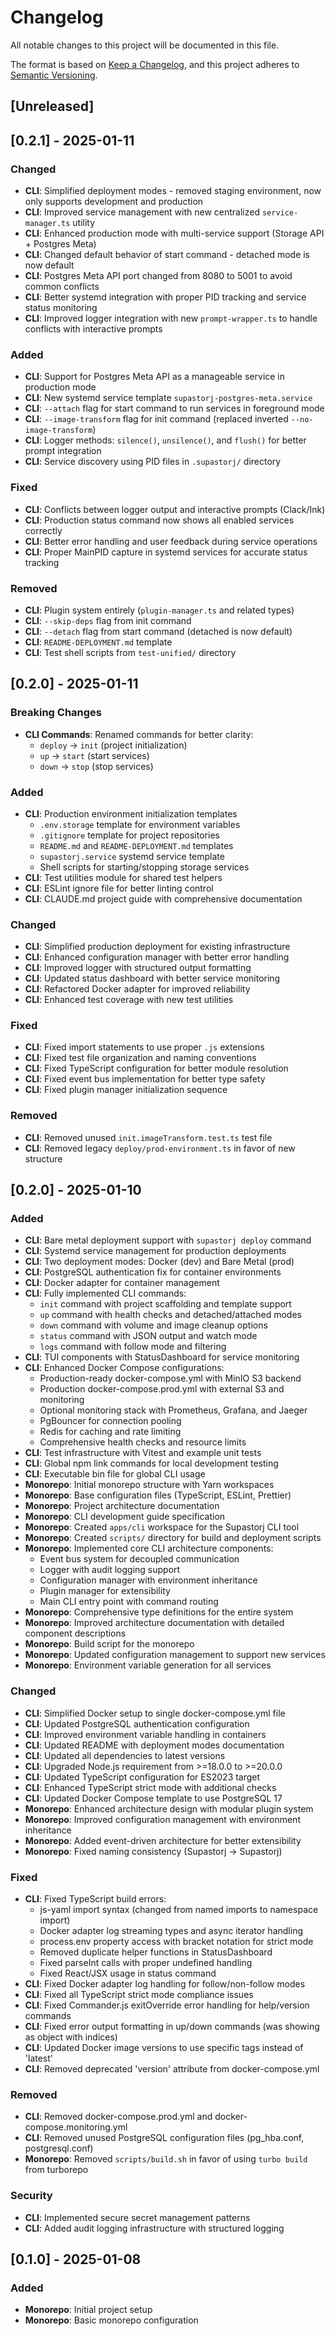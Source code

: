 # Changelog

All notable changes to this project will be documented in this file.

The format is based on [Keep a Changelog](https://keepachangelog.com/en/1.0.0/),
and this project adheres to [Semantic Versioning](https://semver.org/spec/v2.0.0.html).

## [Unreleased]

## [0.2.1] - 2025-01-11

### Changed
- **CLI**: Simplified deployment modes - removed staging environment, now only supports development and production
- **CLI**: Improved service management with new centralized `service-manager.ts` utility
- **CLI**: Enhanced production mode with multi-service support (Storage API + Postgres Meta)
- **CLI**: Changed default behavior of start command - detached mode is now default
- **CLI**: Postgres Meta API port changed from 8080 to 5001 to avoid common conflicts
- **CLI**: Better systemd integration with proper PID tracking and service status monitoring
- **CLI**: Improved logger integration with new `prompt-wrapper.ts` to handle conflicts with interactive prompts

### Added
- **CLI**: Support for Postgres Meta API as a manageable service in production mode
- **CLI**: New systemd service template `supastorj-postgres-meta.service`
- **CLI**: `--attach` flag for start command to run services in foreground mode
- **CLI**: `--image-transform` flag for init command (replaced inverted `--no-image-transform`)
- **CLI**: Logger methods: `silence()`, `unsilence()`, and `flush()` for better prompt integration
- **CLI**: Service discovery using PID files in `.supastorj/` directory

### Fixed
- **CLI**: Conflicts between logger output and interactive prompts (Clack/Ink)
- **CLI**: Production status command now shows all enabled services correctly
- **CLI**: Better error handling and user feedback during service operations
- **CLI**: Proper MainPID capture in systemd services for accurate status tracking

### Removed
- **CLI**: Plugin system entirely (`plugin-manager.ts` and related types)
- **CLI**: `--skip-deps` flag from init command
- **CLI**: `--detach` flag from start command (detached is now default)
- **CLI**: `README-DEPLOYMENT.md` template
- **CLI**: Test shell scripts from `test-unified/` directory

## [0.2.0] - 2025-01-11

### Breaking Changes
- **CLI Commands**: Renamed commands for better clarity:
  - `deploy` → `init` (project initialization)
  - `up` → `start` (start services)
  - `down` → `stop` (stop services)

### Added
- **CLI**: Production environment initialization templates
  - `.env.storage` template for environment variables
  - `.gitignore` template for project repositories
  - `README.md` and `README-DEPLOYMENT.md` templates
  - `supastorj.service` systemd service template
  - Shell scripts for starting/stopping storage services
- **CLI**: Test utilities module for shared test helpers
- **CLI**: ESLint ignore file for better linting control
- **CLI**: CLAUDE.md project guide with comprehensive documentation

### Changed
- **CLI**: Simplified production deployment for existing infrastructure
- **CLI**: Enhanced configuration manager with better error handling
- **CLI**: Improved logger with structured output formatting
- **CLI**: Updated status dashboard with better service monitoring
- **CLI**: Refactored Docker adapter for improved reliability
- **CLI**: Enhanced test coverage with new test utilities

### Fixed
- **CLI**: Fixed import statements to use proper `.js` extensions
- **CLI**: Fixed test file organization and naming conventions
- **CLI**: Fixed TypeScript configuration for better module resolution
- **CLI**: Fixed event bus implementation for better type safety
- **CLI**: Fixed plugin manager initialization sequence

### Removed
- **CLI**: Removed unused `init.imageTransform.test.ts` test file
- **CLI**: Removed legacy `deploy/prod-environment.ts` in favor of new structure

## [0.2.0] - 2025-01-10

### Added
- **CLI**: Bare metal deployment support with `supastorj deploy` command
- **CLI**: Systemd service management for production deployments
- **CLI**: Two deployment modes: Docker (dev) and Bare Metal (prod)
- **CLI**: PostgreSQL authentication fix for container environments
- **CLI**: Docker adapter for container management
- **CLI**: Fully implemented CLI commands:
  - `init` command with project scaffolding and template support
  - `up` command with health checks and detached/attached modes
  - `down` command with volume and image cleanup options
  - `status` command with JSON output and watch mode
  - `logs` command with follow mode and filtering
- **CLI**: TUI components with StatusDashboard for service monitoring
- **CLI**: Enhanced Docker Compose configurations:
  - Production-ready docker-compose.yml with MinIO S3 backend
  - Production docker-compose.prod.yml with external S3 and monitoring
  - Optional monitoring stack with Prometheus, Grafana, and Jaeger
  - PgBouncer for connection pooling
  - Redis for caching and rate limiting
  - Comprehensive health checks and resource limits
- **CLI**: Test infrastructure with Vitest and example unit tests
- **CLI**: Global npm link commands for local development testing
- **CLI**: Executable bin file for global CLI usage
- **Monorepo**: Initial monorepo structure with Yarn workspaces
- **Monorepo**: Base configuration files (TypeScript, ESLint, Prettier)
- **Monorepo**: Project architecture documentation
- **Monorepo**: CLI development guide specification
- **Monorepo**: Created `apps/cli` workspace for the Supastorj CLI tool
- **Monorepo**: Created `scripts/` directory for build and deployment scripts
- **Monorepo**: Implemented core CLI architecture components:
  - Event bus system for decoupled communication
  - Logger with audit logging support
  - Configuration manager with environment inheritance
  - Plugin manager for extensibility
  - Main CLI entry point with command routing
- **Monorepo**: Comprehensive type definitions for the entire system
- **Monorepo**: Improved architecture documentation with detailed component descriptions
- **Monorepo**: Build script for the monorepo
- **Monorepo**: Updated configuration management to support new services
- **Monorepo**: Environment variable generation for all services

### Changed
- **CLI**: Simplified Docker setup to single docker-compose.yml file
- **CLI**: Updated PostgreSQL authentication configuration
- **CLI**: Improved environment variable handling in containers
- **CLI**: Updated README with deployment modes documentation
- **CLI**: Updated all dependencies to latest versions
- **CLI**: Upgraded Node.js requirement from >=18.0.0 to >=20.0.0
- **CLI**: Updated TypeScript configuration for ES2023 target
- **CLI**: Enhanced TypeScript strict mode with additional checks
- **CLI**: Updated Docker Compose template to use PostgreSQL 17
- **Monorepo**: Enhanced architecture design with modular plugin system
- **Monorepo**: Improved configuration management with environment inheritance
- **Monorepo**: Added event-driven architecture for better extensibility
- **Monorepo**: Fixed naming consistency (Supastorj → Supastorj)

### Fixed
- **CLI**: Fixed TypeScript build errors:
  - js-yaml import syntax (changed from named imports to namespace import)
  - Docker adapter log streaming types and async iterator handling
  - process.env property access with bracket notation for strict mode
  - Removed duplicate helper functions in StatusDashboard
  - Fixed parseInt calls with proper undefined handling
  - Fixed React/JSX usage in status command
- **CLI**: Fixed Docker adapter log handling for follow/non-follow modes
- **CLI**: Fixed all TypeScript strict mode compliance issues
- **CLI**: Fixed Commander.js exitOverride error handling for help/version commands
- **CLI**: Fixed error output formatting in up/down commands (was showing as object with indices)
- **CLI**: Updated Docker image versions to use specific tags instead of 'latest'
- **CLI**: Removed deprecated 'version' attribute from docker-compose.yml

### Removed
- **CLI**: Removed docker-compose.prod.yml and docker-compose.monitoring.yml
- **CLI**: Removed unused PostgreSQL configuration files (pg_hba.conf, postgresql.conf)
- **Monorepo**: Removed `scripts/build.sh` in favor of using `turbo build` from turborepo

### Security
- **CLI**: Implemented secure secret management patterns
- **CLI**: Added audit logging infrastructure with structured logging

## [0.1.0] - 2025-01-08

### Added
- **Monorepo**: Initial project setup
- **Monorepo**: Basic monorepo configuration